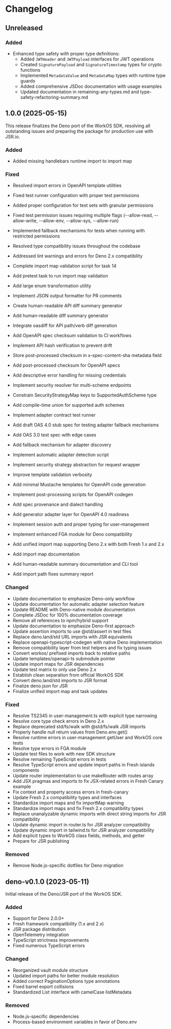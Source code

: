 # Changelog

## Unreleased

### Added

- Enhanced type safety with proper type definitions:
  - Added `JWTHeader` and `JWTPayload` interfaces for JWT operations
  - Created `SignaturePayload` and `SignatureTimestamp` types for crypto
    functions
  - Implemented `MetadataValue` and `MetadataMap` types with runtime type guards
  - Added comprehensive JSDoc documentation with usage examples
  - Updated documentation in remaining-any-types.md and
    type-safety-refactoring-summary.md

## 1.0.0 (2025-05-15)

This release finalizes the Deno port of the WorkOS SDK, resolving all
outstanding issues and preparing the package for production use with JSR.io.

### Added

- Added missing handlebars runtime import to import map

### Fixed

- Resolved import errors in OpenAPI template utilities
- Fixed test runner configuration with proper test permissions
- Added proper configuration for test sets with granular permissions
- Fixed test permission issues requiring multiple flags (--allow-read,
  --allow-write, --allow-env, --allow-sys, --allow-run)
- Implemented fallback mechanisms for tests when running with restricted
  permissions
- Resolved type compatibility issues throughout the codebase
- Addressed lint warnings and errors for Deno 2.x compatibility

- Complete import map validation script for task 14
- Add pretest task to run import map validation
- Add large enum transformation utility
- Implement JSON output formatter for PR comments
- Create human-readable API diff summary generator
- Add human-readable diff summary generator
- Integrate oasdiff for API path/verb diff generation
- Add OpenAPI spec checksum validation to CI workflows
- Implement API hash verification to prevent drift
- Store post-processed checksum in x-spec-content-sha metadata field
- Add post-processed checksum for OpenAPI specs
- Add descriptive error handling for missing credentials
- Implement security resolver for multi-scheme endpoints
- Constrain SecurityStrategyMap keys to SupportedAuthScheme type
- Add compile-time union for supported auth schemes
- Implement adapter contract test runner
- Add draft OAS 4.0 stub spec for testing adapter fallback mechanisms
- Add OAS 3.0 test spec with edge cases
- Add fallback mechanism for adapter discovery
- Implement automatic adapter detection script
- Implement security strategy abstraction for request wrapper
- Improve template validation verbosity
- Add minimal Mustache templates for OpenAPI code generation
- Implement post-processing scripts for OpenAPI codegen
- Add spec provenance and dialect handling
- Add generator adapter layer for OpenAPI 4.0 readiness
- Implement session auth and proper typing for user-management
- Implement enhanced FGA module for Deno compatibility
- Add unified import map supporting Deno 2.x with both Fresh 1.x and 2.x
- Add import map documentation
- Add human-readable summary documentation and CLI tool
- Add import path fixes summary report

### Changed

- Update documentation to emphasize Deno-only workflow
- Update documentation for automatic adapter selection feature
- Update README with Deno-native module documentation
- Complete JSDoc for 100% documentation coverage
- Remove all references to npm/hybrid support
- Update documentation to emphasize Deno-first approach
- Update assertion imports to use @std/assert in test files
- Replace deno.land/std URL imports with JSR equivalents
- Replace openapi-typescript-codegen with native Deno implementation
- Remove compatibility layer from test helpers and fix typing issues
- Convert workos/ prefixed imports back to relative paths
- Update templates/openapi-ts submodule pointer
- Update import maps for JSR dependencies
- Update test matrix to only use Deno 2.x
- Establish clean separation from official WorkOS SDK
- Convert deno.land/std imports to JSR format
- Finalize deno.json for JSR
- Finalize unified import map and task updates

### Fixed

- Resolve TS2345 in user-management.ts with explicit type narrowing
- Resolve core type check errors in Deno 2.x
- Replace deprecated std/fs/walk with @std/fs/walk JSR imports
- Properly handle null return values from Deno.env.get()
- Resolve runtime errors in user-management getUser and WorkOS core tests
- Resolve type errors in FGA module
- Update test files to work with new SDK structure
- Resolve remaining TypeScript errors in tests
- Resolve TypeScript errors and update import paths in Fresh islands components
- Update router implementation to use makeRouter with routes array
- Add JSX pragmas and imports to fix JSX-related errors in Fresh Canary example
- Fix context and property access errors in fresh-canary
- Update Fresh 2.x compatibility types and interfaces
- Standardize import maps and fix importMap warning
- Standardize import maps and fix Fresh 2.x compatibility types
- Replace unanalyzable dynamic imports with direct string imports for JSR
  compatibility
- Update dynamic import in router.ts for JSR analyzer compatibility
- Update dynamic import in tailwind.ts for JSR analyzer compatibility
- Add explicit types to WorkOS class fields, methods, and getter
- Prepare for JSR publishing

### Removed

- Remove Node.js-specific dotfiles for Deno migration

## deno-v0.1.0 (2023-05-11)

Initial release of the Deno/JSR port of the WorkOS SDK.

### Added

- Support for Deno 2.0.0+
- Fresh framework compatibility (1.x and 2.x)
- JSR package distribution
- OpenTelemetry integration
- TypeScript strictness improvements
- Fixed numerous TypeScript errors

### Changed

- Reorganized vault module structure
- Updated import paths for better module resolution
- Added correct PaginationOptions type annotations
- Fixed barrel export collisions
- Standardized List interface with camelCase listMetadata

### Removed

- Node.js-specific dependencies
- Process-based environment variables in favor of Deno.env
